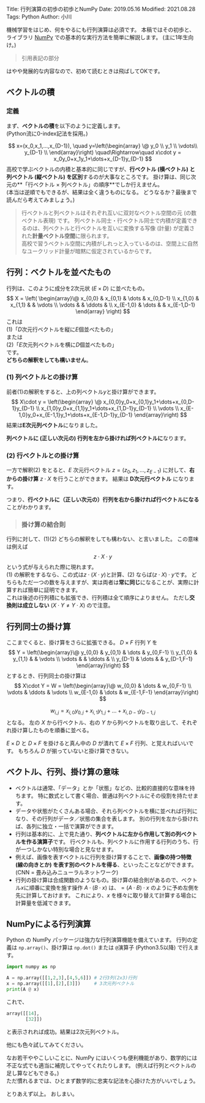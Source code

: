 Title: 行列演算の初歩の初歩とNumPy
Date: 2019.05.16
Modified: 2021.08.28
Tags: Python
Author: 小川

機械学習をはじめ、何をやるにも行列演算は必須です。
本稿ではその初歩と、ライブラリ [NumPy](https://numpy.org/) での基本的な実行方法を簡単に解説します。
(主に1年生向け。)

> 引用表記の部分

はやや発展的な内容なので、初めて読むときは飛ばしてOKです。

## ベクトルの積
### 定義
まず、**ベクトルの積**を以下のように定義します。  
(Python流に0-index記法を採用。)

$$
x=(x_0,x_1,...,x_{D-1}),
\quad
y=\left(\begin{array} 
\@
y_0 \\
y_1 \\
\vdots\\
y_{D-1} \\
\end{array}\right)
\quad\Rightarrow\quad
x\cdot y = x_0y_0+x_1y_1+\dots+x_{D-1}y_{D-1}
$$
高校で学ぶベクトルの内積と基本的に同じですが、**行ベクトル (横ベクトル) と列ベクトル (縦ベクトル) を区別**するのが大事なところです。
掛け算は、同じ次元の**「行ベクトル $\times$ 列ベクトル」の順序**でしか行えません。  
(本当は逆順でもできるが、結果は全く違うものになる。
どうなるか？最後まで読んだら考えてみましょう。)

> 行ベクトルと列ベクトルはそれぞれ互いに双対なベクトル空間の元 (の数ベクトル表現) です。
> 列ベクトル同士・行ベクトル同士で内積が定義できるのは、列ベクトルと行ベクトルを互いに変換する写像 (計量) が定義された**計量ベクトル空間**に限られます。  
> 高校で習うベクトル空間に内積がしれっと入っているのは、空間上に自然なユークリッド計量が暗黙に仮定されているからです。


## 行列：ベクトルを並べたもの
行列は、このように成分を2次元状 ($E\times D$) に並べたもの。
$$
X = \left(
\begin{array}\@
x_{0,0}   & x_{0,1} & \dots  & x_{0,D-1} \\
x_{1,0}   & x_{1,1} &        & \vdots \\
\vdots    &         & \ddots & \\
x_{E-1,0} & \dots   &        & x_{E-1,D-1}
\end{array}
\right)
$$
これは  
(1)「$D$次元行ベクトルを縦に$E$個並べたもの」  
または  
(2)「$E$次元列ベクトルを横に$D$個並べたもの」  
です。  
**どちらの解釈をしても構いません**。

### (1) 列ベクトルとの掛け算
前者(1)の解釈をすると、上の列ベクトル$y$と掛け算ができます。
$$
X\cdot y =
\left(\begin{array}
\@
x_{0,0}y_0+x_{0,1}y_1+\dots+x_{0,D-1}y_{D-1} \\
x_{1,0}y_0+x_{1,1}y_1+\dots+x_{1,D-1}y_{D-1} \\
\vdots \\
x_{E-1,0}y_0+x_{E-1,1}y_1+\dots+x_{E-1,D-1}y_{D-1}
\end{array}\right)
$$
結果は**E次元列ベクトル**になりました。

**列ベクトルに (正しい次元の) 行列を左から掛ければ列ベクトルに**なります。

### (2) 行ベクトルとの掛け算
一方で解釈(2) をとると、$E$ 次元行ベクトル $z=(z_0,z_1,\dots,z_{E-1})$ に対して、**右からの掛け算**  $z\cdot X$ を行うことができます。
結果は **D次元行ベクトル** になります。

つまり、**行ベクトルに（正しい次元の）行列を右から掛ければ行ベクトルになる**ことがわかります。

> ### 掛け算の結合則
行列に対して、(1)(2) どちらの解釈をしても構わない、と言いました。
この意味は例えば
$$
z\cdot X\cdot y
$$
という式が与えられた際に現れます。  
(1) の解釈をするなら、この式は$z\cdot(X\cdot y)$と計算、(2) ならば$(z\cdot X)\cdot y$です。
どちらもただ一つの数を与えますが、実は両者は**常に同じ**になることが、実際に計算すれば簡単に証明できます。  
これは後述の行列積にも拡張でき、行列積は全て順序によりません。
ただし**交換則は成立しない** ($X\cdot Y\ne Y\cdot X$) ので注意。

## 行列同士の掛け算
ここまでくると、掛け算をさらに拡張できる。
$D\times F$ 行列 $Y$ を
$$
Y = 
\left(\begin{array}\@
y_{0,0}           & y_{0,1} & \dots  & y_{0,F-1} \\
y_{1,0}           & y_{1,1} &        & \vdots \\
\vdots            &         & \ddots & \\
y_{D-1} & \dots   &        & y_{D-1,F-1}
\end{array}\right)
$$
とするとき、行列同士の掛け算は
$$
X\cdot Y = W = 
\left(\begin{array}\@
w_{0,0} & \dots & w_{0,F-1} \\
\vdots  & \ddots & \vdots \\
w_{E-1,0} & \dots & w_{E-1,F-1}
\end{array}\right)
$$

$$
w_{i,j} = x_{i,0}y_{0,j}+x_{i,1}y_{1,j}+\dots+x_{i,D-1}y_{D-1,j}
$$
となる。
左の $X$ から行ベクトル、右の $Y$ から列ベクトルを取り出して、それぞれ掛け算したものを順番に並べる。  

$E\times D$ と $D\times F$ を掛けると真ん中の $D$ が潰れて $E\times F$ 行列、と覚えればいいです。
もちろん $D$ が揃っていないと掛け算できない。

## ベクトル、行列、掛け算の意味
- ベクトルは通常、「データ」とか「状態」などの、比較的直接的な意味を持ちます。
特に数式として書く場合、普通は列ベクトルにその役割を持たせます。
- データや状態がたくさんある場合、それら列ベクトルを横に並べれば行列になり、その行列がデータ／状態の集合を表します。
別の行列を左から掛ければ、各列に独立・一括で演算ができます。
- 行列は基本的に、上で見た通り、**列ベクトルに左から作用して別の列ベクトルを作る演算子**です。
行ベクトルも、列ベクトルに作用する行列のうち、行が一つしかない特別な場合と見なせます。
- 例えば、画像を表すベクトルに行列を掛け算することで、**画像の持つ特徴 (線の向きとか) を表す別のベクトルを得る**、といったことなどができます。
(CNN = 畳み込みニューラルネットワーク)
- 行列の掛け算は合成関数のようなもの。掛け算の結合則があるので、ベクトル$x$に順番に変換を施す操作 $A\cdot(B\cdot x)$ は、$=(A\cdot B)\cdot x$ のように予め左側を先に計算しておけます。
これにより、$x$ を様々に取り替えて計算する場合に計算量を低減できます。

## NumPyによる行列演算
Python の NumPy パッケージは強力な行列演算機能を備えています。
行列の定義は `np.array()`、掛け算は `np.dot()` または `@`演算子 (Python3.5以降) で行えます。

```python
import numpy as np

A = np.array([[1,2,3],[4,5,6]]) # 2行3列(2x3)行列
x = np.array([[1],[2],[3]])     # 3次元列ベクトル
print(A @ x)
```
これで、

```python
array([[14],
       [32]])
```
と表示されれば成功。結果は2次元列ベクトル。

他にも色々試してみてください。

なお若干ややこしいことに、NumPy にはいくつも便利機能があり、数学的には不正な式でも適当に補完してやってくれたりします。
(例えば行列とベクトルの足し算などもできる。)  
ただ慣れるまでは、ひとまず数学的に忠実な記法を心掛けた方がいいでしょう。

とりあえず以上。
おしまい。
